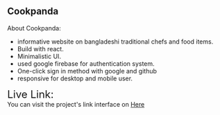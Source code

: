 <h2>Cookpanda</h2>

<p>About Cookpanda:</p>
<ul>
    <li>informative website on bangladeshi traditional chefs and food items.</li>
    <li>Build with react.</li>
    <li>Minimalistic UI.</li>
    <li>used google firebase for authentication system.</li>
    <li>One-click sign in method with google and github</li>
    <li>responsive for desktop and mobile user.</li>
</ul>


<span style="font-size: 24px;">Live Link:</span><br/> 
    You can visit the project's link interface on <a href="https://endearing-starship-d27bc1.netlify.app/">Here</a>